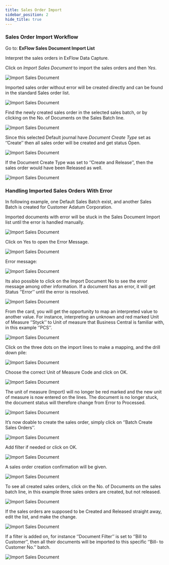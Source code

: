 ```yaml
---
title: Sales Order Import
sidebar_position: 2
hide_title: true
---
```


### Sales Order Import Workflow


Go to: **ExFlow Sales Document Import List**

Interpret the sales orders in ExFlow Data Capture. 

Click on *Import Sales Document* to import the sales orders and then *Yes*.

![Import Sales Document](@site/static/img/media/sales-document-import-list-import-001.png) <br/>

Imported sales order without error will be created directly and can be found in the standard Sales order list. 


![Import Sales Document](@site/static/img/media/sales-document-import-list-import-002.png) <br/>

Find the newly created sales order in the selected sales batch, or by clicking on the No. of Documents on the Sales Batch line. 

![Import Sales Document](@site/static/img/media/sales-document-import-list-import-003.png) <br/>

Since this selected Default journal have *Document Create Type* set as ‘’Create’’ then all sales order will be created and get status Open.

![Import Sales Document](@site/static/img/media/sales-document-import-list-import-004.png) <br/>

If the Document Create Type was set to ‘’Create and Release’’, then the sales order would have been Released as well. 

![Import Sales Document](@site/static/img/media/sales-document-import-list-import-005.png) <br/>


### Handling Imported Sales Orders With Error
In following example, one Default Sales Batch exist, and another Sales Batch is created for Customer Adatum Corporation.

Imported documents with error will be stuck in the Sales Document Import list until the error is handled manually.

![Import Sales Document](@site/static/img/media/sales-document-import-list-error-001.png) <br/>

Click on Yes to open the Error Message.

![Import Sales Document](@site/static/img/media/sales-document-import-list-error-002.png) <br/>

Error message:

![Import Sales Document](@site/static/img/media/sales-document-import-list-error-003.png) <br/>

Its also possible to click on the Import Document No to see the error message among other information. If a document has an error, it will get Status ‘’Error’’ until the error is resolved.

![Import Sales Document](@site/static/img/media/sales-document-import-list-error-004.png) <br/>

From the card, you will get the opportunity to map an interpreted value to another value. For instance, interpreting an unknown and red marked Unit of Measure ‘’Styck’’ to Unit of measure that Business Central is familiar with, in this example ‘’PCS’’. 

![Import Sales Document](@site/static/img/media/sales-document-import-list-error-005.png) <br/>

Click on the three dots on the import lines to make a mapping, and the drill down pile:

![Import Sales Document](@site/static/img/media/sales-document-import-list-error-006.png) <br/>

Choose the correct Unit of Measure Code and click on OK.

![Import Sales Document](@site/static/img/media/sales-document-import-list-error-007.png) <br/>

The unit of measure (Import) will no longer be red marked and the new unit of measure is now entered on the lines. The document is no longer stuck, the document status will therefore change from Error to Processed.

![Import Sales Document](@site/static/img/media/sales-document-import-list-error-008.png) <br/>

It’s now doable to create the sales order, simply click on ‘’Batch Create Sales Orders’’. 

![Import Sales Document](@site/static/img/media/sales-document-import-list-error-009.png) <br/>

Add filter if needed or click on OK.

![Import Sales Document](@site/static/img/media/sales-document-import-list-error-010.png) <br/>

A sales order creation confirmation will be given. 

![Import Sales Document](@site/static/img/media/sales-document-import-list-error-011.png) <br/>

To see all created sales orders, click on the No. of Documents on the sales batch line, in this example three sales orders are created, but not released.

![Import Sales Document](@site/static/img/media/sales-document-import-list-error-012.png) <br/>

If the sales orders are supposed to be Created and Released straight away, edit the list, and make the change.

![Import Sales Document](@site/static/img/media/sales-document-import-list-error-013.png) <br/>

If a filter is added on, for instance ‘’Document Filter’’ is set to ‘’Bill to Customer’’, then all their documents will be imported to this specific ‘’Bill- to Customer No.’’ batch.

![Import Sales Document](@site/static/img/media/sales-document-import-list-error-014.png) <br/>